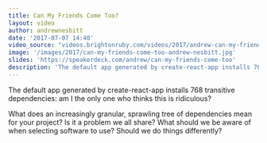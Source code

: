 ```yaml
---
title: Can My Friends Come Too?
layout: video
author: andrewnesbitt
date: '2017-07-07 14:40'
video_source: "videos.brightonruby.com/videos/2017/andrew-can-my-friends-come-too.mp4"
image: '/images/2017/can-my-friends-come-too-andrew-nesbitt.jpg'
slides: 'https://speakerdeck.com/andrew/can-my-friends-come-too'
description: 'The default app generated by create-react-app installs 768 transitive dependencies: am I the only one who thinks this is ridiculous?'
---
```


The default app generated by create-react-app installs 768 transitive dependencies: am I the only one who thinks this is ridiculous?

What does an increasingly granular, sprawling tree of dependencies mean for your project? Is it a problem we all share? What should we be aware of when selecting software to use? Should we do things differently?
